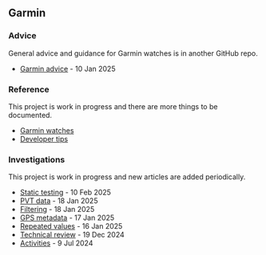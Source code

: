 ## Garmin

### Advice

General advice and guidance for Garmin watches is in another GitHub repo.

- [Garmin advice](https://logiqx.github.io/gps-guides/guidance/garmin/) - 10 Jan 2025



### Reference

This project is work in progress and there are more things to be documented.

- [Garmin watches](watches/README.md)
- [Developer tips](developer/README.md)



### Investigations

This project is work in progress and new articles are added periodically.

- [Static testing](testing/20250210-static/README.md) - 10 Feb 2025
- [PVT data](pvt/README.md) - 18 Jan 2025
- [Filtering](filtering/README.md) - 18 Jan 2025
- [GPS metadata](metadata/README.md) - 17 Jan 2025
- [Repeated values](repeats/README.md) - 16 Jan 2025
- [Technical review](review/README.md) - 19 Dec 2024
- [Activities](activities/README.md) - 9 Jul 2024
